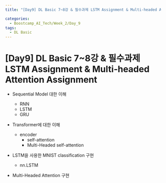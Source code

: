 ```yaml
---
title: "[Day9] DL Basic 7~8강 & 필수과제 LSTM Assignment & Multi-headed Attention Assignment"

categories:
  - Boostcamp_AI_Tech/Week_2/Day_9
tags:
  - DL Basic
---
```


# [Day9] DL Basic 7~8강 & 필수과제 LSTM Assignment & Multi-headed Attention Assignment

* Sequential Model 대한 이해
  * RNN
  * LSTM
  * GRU
* Transformer에 대한 이해
  * encoder
    * self-attention
    * Multi-Headed self-attention

* LSTM을 사용한 MNIST classification 구현
  * nn.LSTM

* Multi-Headed Attention 구현
  




